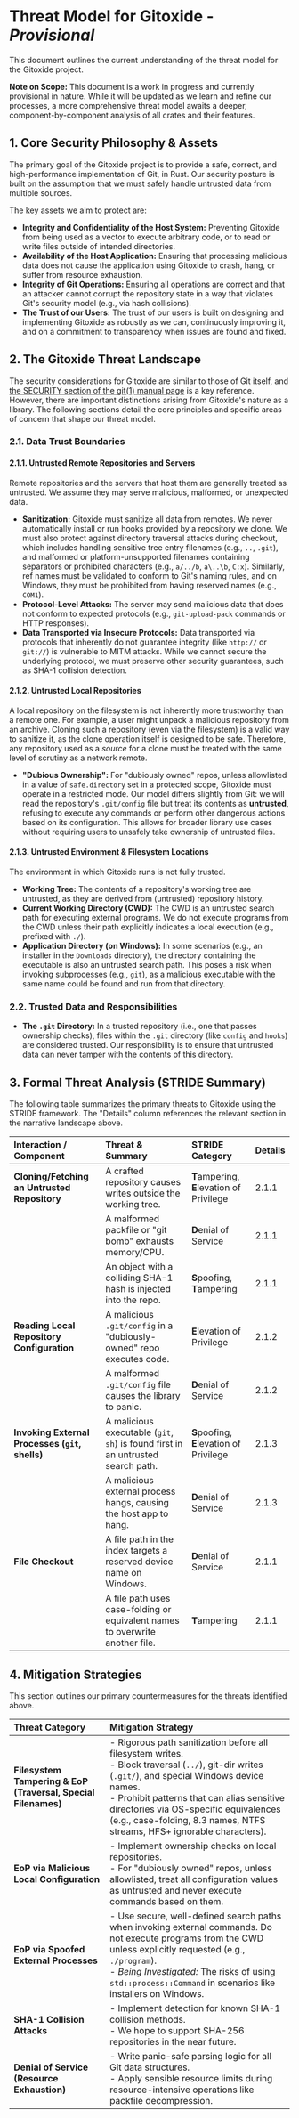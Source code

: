 # Threat Model for Gitoxide - *Provisional*

This document outlines the current understanding of the threat model for the Gitoxide project.

**Note on Scope:** This document is a work in progress and currently provisional in nature. While it will be updated as we learn and refine our processes, a more comprehensive threat model awaits a deeper, component-by-component analysis of all crates and their features.

## 1. Core Security Philosophy & Assets

The primary goal of the Gitoxide project is to provide a safe, correct, and high-performance implementation of Git, in Rust. Our security posture is built on the assumption that we must safely handle untrusted data from multiple sources.

The key assets we aim to protect are:

- **Integrity and Confidentiality of the Host System:** Preventing Gitoxide from being used as a vector to execute arbitrary code, or to read or write files outside of intended directories.
- **Availability of the Host Application:** Ensuring that processing malicious data does not cause the application using Gitoxide to crash, hang, or suffer from resource exhaustion.
- **Integrity of Git Operations:** Ensuring all operations are correct and that an attacker cannot corrupt the repository state in a way that violates Git's security model (e.g., via hash collisions).
- **The Trust of our Users:** The trust of our users is built on designing and implementing Gitoxide as robustly as we can, continuously improving it, and on a commitment to transparency when issues are found and fixed.

## 2. The Gitoxide Threat Landscape

The security considerations for Gitoxide are similar to those of Git itself, and [the SECURITY section of the git(1) manual page](https://git-scm.com/docs/git#_security) is a key reference. However, there are important distinctions arising from Gitoxide's nature as a library. The following sections detail the core principles and specific areas of concern that shape our threat model.

### 2.1. Data Trust Boundaries

#### 2.1.1. Untrusted Remote Repositories and Servers
Remote repositories and the servers that host them are generally treated as untrusted. We assume they may serve malicious, malformed, or unexpected data.

- **Sanitization:** Gitoxide must sanitize all data from remotes. We never automatically install or run hooks provided by a repository we clone. We must also protect against directory traversal attacks during checkout, which includes handling sensitive tree entry filenames (e.g., `..`, `.git`), and malformed or platform-unsupported filenames containing separators or prohibited characters (e.g., `a/../b`, `a\..\b`, `C:x`). Similarly, ref names must be validated to conform to Git's naming rules, and on Windows, they must be prohibited from having reserved names (e.g., `COM1`).
- **Protocol-Level Attacks:** The server may send malicious data that does not conform to expected protocols (e.g., `git-upload-pack` commands or HTTP responses).
- **Data Transported via Insecure Protocols:** Data transported via protocols that inherently do not guarantee integrity (like `http://` or `git://`) is vulnerable to MITM attacks. While we cannot secure the underlying protocol, we must preserve other security guarantees, such as SHA-1 collision detection.

#### 2.1.2. Untrusted Local Repositories
A local repository on the filesystem is not inherently more trustworthy than a remote one. For example, a user might unpack a malicious repository from an archive. Cloning such a repository (even via the filesystem) is a valid way to sanitize it, as the clone operation itself is designed to be safe. Therefore, any repository used as a *source* for a clone must be treated with the same level of scrutiny as a network remote.

- **"Dubious Ownership":** For "dubiously owned" repos, unless allowlisted in a value of `safe.directory` set in a protected scope, Gitoxide must operate in a restricted mode. Our model differs slightly from Git: we will read the repository's `.git/config` file but treat its contents as **untrusted**, refusing to execute any commands or perform other dangerous actions based on its configuration. This allows for broader library use cases without requiring users to unsafely take ownership of untrusted files.

#### 2.1.3. Untrusted Environment & Filesystem Locations
The environment in which Gitoxide runs is not fully trusted.

- **Working Tree:** The contents of a repository's working tree are untrusted, as they are derived from (untrusted) repository history.
- **Current Working Directory (CWD):** The CWD is an untrusted search path for executing external programs. We do not execute programs from the CWD unless their path explicitly indicates a local execution (e.g., prefixed with `./`).
- **Application Directory (on Windows):** In some scenarios (e.g., an installer in the `Downloads` directory), the directory containing the executable is also an untrusted search path. This poses a risk when invoking subprocesses (e.g., `git`), as a malicious executable with the same name could be found and run from that directory.

### 2.2. Trusted Data and Responsibilities

- **The `.git` Directory:** In a trusted repository (i.e., one that passes ownership checks), files within the `.git` directory (like `config` and `hooks`) are considered trusted. Our responsibility is to ensure that untrusted data can never tamper with the contents of this directory.

## 3. Formal Threat Analysis (STRIDE Summary)

The following table summarizes the primary threats to Gitoxide using the STRIDE framework. The "Details" column references the relevant section in the narrative landscape above.

| Interaction / Component | Threat & Summary | STRIDE Category | Details |
| :--- | :--- | :--- | :--- |
| **Cloning/Fetching an Untrusted Repository** | A crafted repository causes writes outside the working tree. | **T**ampering, **E**levation of Privilege | 2.1.1 |
| | A malformed packfile or "git bomb" exhausts memory/CPU. | **D**enial of Service | 2.1.1 |
| | An object with a colliding SHA-1 hash is injected into the repo. | **S**poofing, **T**ampering | 2.1.1 |
| **Reading Local Repository Configuration** | A malicious `.git/config` in a "dubiously-owned" repo executes code. | **E**levation of Privilege | 2.1.2 |
| | A malformed `.git/config` file causes the library to panic. | **D**enial of Service | 2.1.2 |
| **Invoking External Processes (`git`, shells)** | A malicious executable (`git`, `sh`) is found first in an untrusted search path. | **S**poofing, **E**levation of Privilege | 2.1.3 |
| | A malicious external process hangs, causing the host app to hang. | **D**enial of Service | 2.1.3 |
| **File Checkout** | A file path in the index targets a reserved device name on Windows. | **D**enial of Service | 2.1.1 |
| | A file path uses case-folding or equivalent names to overwrite another file. | **T**ampering | 2.1.1 |

## 4. Mitigation Strategies

This section outlines our primary countermeasures for the threats identified above.

| Threat Category | Mitigation Strategy |
| :--- | :--- |
| **Filesystem Tampering & EoP (Traversal, Special Filenames)** | - Rigorous path sanitization before all filesystem writes. <br> - Block traversal (`../`), git-dir writes (`.git/`), and special Windows device names. <br> - Prohibit patterns that can alias sensitive directories via OS-specific equivalences (e.g., case-folding, 8.3 names, NTFS streams, HFS+ ignorable characters). |
| **EoP via Malicious Local Configuration** | - Implement ownership checks on local repositories. <br> - For "dubiously owned" repos, unless allowlisted, treat all configuration values as untrusted and never execute commands based on them. |
| **EoP via Spoofed External Processes** | - Use secure, well-defined search paths when invoking external commands. Do not execute programs from the CWD unless explicitly requested (e.g., `./program`). <br> - *Being Investigated:* The risks of using `std::process::Command` in scenarios like installers on Windows. |
| **SHA-1 Collision Attacks** | - Implement detection for known SHA-1 collision methods. <br> - We hope to support SHA-256 repositories in the near future. |
| **Denial of Service (Resource Exhaustion)** | - Write panic-safe parsing logic for all Git data structures. <br> - Apply sensible resource limits during resource-intensive operations like packfile decompression. |
